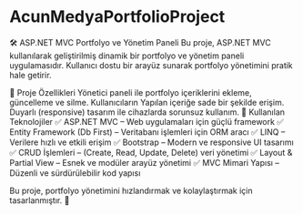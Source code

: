 # AcunMedyaPortfolioProject

🛠️ ASP.NET MVC Portfolyo ve Yönetim Paneli
Bu proje, ASP.NET MVC kullanılarak geliştirilmiş dinamik bir portfolyo ve yönetim paneli uygulamasıdır. Kullanıcı dostu bir arayüz sunarak portfolyo yönetimini pratik hale getirir.

📌 Proje Özellikleri
Yönetici paneli ile portfolyo içeriklerini ekleme, güncelleme ve silme.
Kullanıcıların Yapılan içeriğe sade bir şekilde erişim.
Duyarlı (responsive) tasarım ile cihazlarda sorunsuz kullanım.
🚀 Kullanılan Teknolojiler
✅ ASP.NET MVC – Web uygulamaları için güçlü framework
✅ Entity Framework (Db First) – Veritabanı işlemleri için ORM aracı
✅ LINQ – Verilere hızlı ve etkili erişim
✅ Bootstrap – Modern ve responsive UI tasarımı
✅ CRUD İşlemleri – (Create, Read, Update, Delete) veri yönetimi
✅ Layout & Partial View – Esnek ve modüler arayüz yönetimi
✅ MVC Mimari Yapısı – Düzenli ve sürdürülebilir kod yapısı

Bu proje, portfolyo yönetimini hızlandırmak ve kolaylaştırmak için tasarlanmıştır. 🚀
